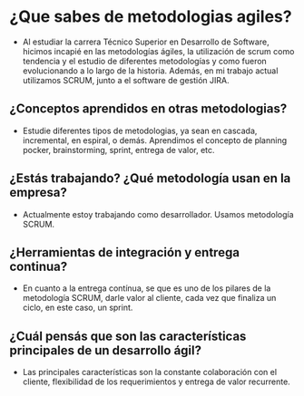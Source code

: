 # ¿Que sabes de metodologias agiles?

- Al estudiar la carrera Técnico Superior en Desarrollo de Software, hicimos incapié en las metodologías ágiles, la utilización de scrum como tendencia y el estudio de diferentes metodologías y como fueron evolucionando a lo largo de la historia.
Además, en mi trabajo actual utilizamos SCRUM, junto a el software de gestión JIRA.

## ¿Conceptos aprendidos en otras metodologias?

- Estudie diferentes tipos de metodologias, ya sean en cascada, incremental, en espiral, o demás. Aprendimos el concepto de planning pocker, brainstorming, sprint, entrega de valor, etc.

## ¿Estás trabajando? ¿Qué metodología usan en la empresa?

- Actualmente estoy trabajando como desarrollador. Usamos metodología SCRUM.

## ¿Herramientas de integración y entrega continua?

- En cuanto a la entrega contínua, se que es uno de los pilares de la metodología SCRUM, darle valor al cliente, cada vez que finaliza un ciclo, en este caso, un sprint.

## ¿Cuál pensás que son las características principales de un desarrollo ágil?

- Las principales características son la constante colaboración con el cliente, flexibilidad de los requerimientos y entrega de valor recurrente.
